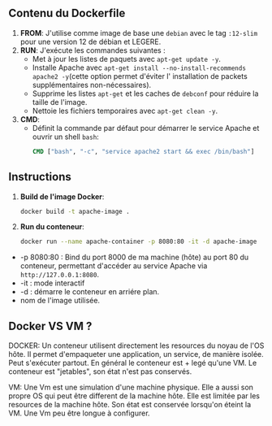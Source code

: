 ## Contenu du Dockerfile

1. **FROM**: J'utilise comme image de base une `debian` avec le tag `:12-slim` pour une version 12 de débian et LEGERE.
2. **RUN**:
   J'exécute les commandes suivantes :
    - Met à jour les listes de paquets avec `apt-get update -y`.
    - Installe Apache avec `apt-get install --no-install-recommends apache2 -y`(cette option permet d'éviter l'
      installation de packets supplémentaires non-nécessaires).
    - Supprime les listes `apt-get` et les caches de `debconf` pour réduire la taille de l'image.
    - Nettoie les fichiers temporaires avec `apt-get clean -y`.
3. **CMD**:
    - Définit la commande par défaut pour démarrer le service Apache et ouvrir un shell `bash`:
      ```dockerfile
      CMD ["bash", "-c", "service apache2 start && exec /bin/bash"]
      ```

## Instructions

1. **Build de l'image Docker**:
   ```sh
   docker build -t apache-image .

2. **Run du conteneur**:
   ```sh
   docker run --name apache-container -p 8080:80 -it -d apache-image

- -p 8080:80 : Bind du port 8000 de ma machine (hôte) au port 80 du conteneur, permettant d'accéder au service Apache
  via `http://127.0.0.1:8080`.
- -it : mode interactif
- -d : démarre le conteneur en arriére plan.
- nom de l'image utilisée.

## Docker VS VM ?

DOCKER:
Un conteneur utilisent directement les resources du noyau de l'OS hôte.
Il permet d'empaqueter une application, un service, de manière isolée. Peut s'exécuter partout.
En général le conteneur est + legé qu'une VM.
Le conteneur est "jetables", son état n'est pas conservés.

VM:
Une Vm est une simulation d'une machine physique. Elle a aussi son propre OS qui peut être different de la machine hôte.
Elle est limitée par les resources de la machine hôte. Son état est conservée lorsqu'on éteint la VM.
Une Vm peu être longue à configurer.